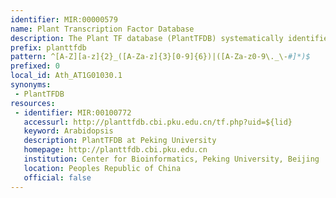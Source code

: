 ```yaml
---
identifier: MIR:00000579
name: Plant Transcription Factor Database
description: The Plant TF database (PlantTFDB) systematically identifies transcription factors for plant species. It includes annotation for identified TFs, including information on expression, regulation, interaction, conserved elements, phenotype information. It also provides curated descriptions and cross-references to other life science databases, as well as identifying evolutionary relationship among identified factors.
prefix: planttfdb
pattern: ^[A-Z][a-z]{2}_([A-Za-z]{3}[0-9]{6})|([A-Za-z0-9\._\-#]*)$
prefixed: 0
local_id: Ath_AT1G01030.1
synonyms:
 - PlantTFDB
resources:
 - identifier: MIR:00100772
   accessurl: http://planttfdb.cbi.pku.edu.cn/tf.php?uid=${lid}
   keyword: Arabidopsis
   description: PlantTFDB at Peking University
   homepage: http://planttfdb.cbi.pku.edu.cn
   institution: Center for Bioinformatics, Peking University, Beijing
   location: Peoples Republic of China
   official: false
---
```


